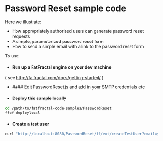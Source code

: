 # Password Reset sample code

Here we illustrate:
* How appropriately authorized users can generate password reset requests
* A simple, parameterized password reset form
* How to send a simple email with a link to the password reset form

To use:
* #### Run up a FatFractal engine on your dev machine
( see http://fatfractal.com/docs/getting-started/ )

* #### Edit PasswordReset.js and add in your SMTP credentials etc

* #### Deploy this sample locally
```Bash
cd /path/to/fatfractal-code-samples/PasswordReset
ffef deploylocal
```

* #### Create a test user
```Bash
curl "http://localhost:8080/PasswordReset/ff/ext/createTestUser?email=your_email_address@example.com"
```


